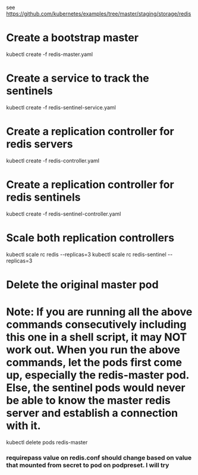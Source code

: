 see https://github.com/kubernetes/examples/tree/master/staging/storage/redis

# Create a bootstrap master
kubectl create -f redis-master.yaml

# Create a service to track the sentinels
kubectl create -f redis-sentinel-service.yaml

# Create a replication controller for redis servers
kubectl create -f redis-controller.yaml

# Create a replication controller for redis sentinels
kubectl create -f redis-sentinel-controller.yaml

# Scale both replication controllers
kubectl scale rc redis --replicas=3
kubectl scale rc redis-sentinel --replicas=3

# Delete the original master pod
# Note: If you are running all the above commands consecutively including this one in a shell script, it may NOT work out. When you run the above commands, let the pods first come up, especially the redis-master pod. Else, the sentinel pods would never be able to know the master redis server and establish a connection with it.
kubectl delete pods redis-master


### requirepass value on redis.conf should change based on value that mounted from secret to pod on podpreset. I will try
<!-- $password = 'P@ssw0rd@123'   # Command line input
# Update password in config file

sed -i 's/requirepass.*/requirepass $password/' /etc/redis.conf

# Start redis server
redis-server /etc/redis.conf


# Remove password in config file
sed -i 's/requirepass.*/requirepass PASSWORD_REMOVED/' /etc/redis.conf -->